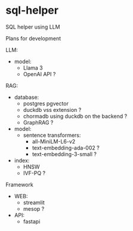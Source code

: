 # sql-helper
SQL helper using LLM


Plans for development

LLM:
- model:
  - Llama 3
  - OpenAI API ?

RAG:
- database:
  - postgres pgvector
  - duckdb vss extension ?
  - chormadb using duckdb on the backend ?
  - GraphRAG ?
- model:
  - sentence transformers:
    - all-MiniLM-L6-v2
    - text-embedding-ada-002 ?
    - text-embedding-3-small ? 
- index:
  - HNSW
  - IVF-PQ ?

Framework
- WEB:
  - streamlit
  - mesop ?
- API:
  - fastapi
